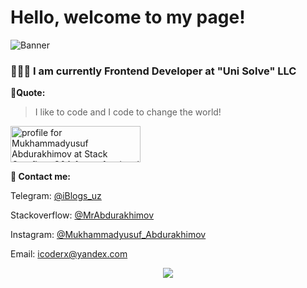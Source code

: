 # Hello, welcome to my page!
![Banner](https://raw.githubusercontent.com/MrAbdurakhimov/MrAbdurakhimov/main/mrabdurakhimov.png)
### 👨🏻‍💻 I am currently Frontend Developer at "Uni Solve" LLC
**🖤Quote:**
>I like to code and I code to change the world!

<a href="https://stackoverflow.com/users/14551372/mukhammadyusuf-abdurakhimov"><img src="https://stackoverflow.com/users/flair/14551372.png" width="208" height="58" alt="profile for Mukhammadyusuf Abdurakhimov at Stack Overflow, Q&amp;A for professional and enthusiast programmers" title="profile for Mukhammadyusuf Abdurakhimov at Stack Overflow, Q&amp;A for professional and enthusiast programmers"></a>

**📧 Contact me:**
 
Telegram: [@iBlogs_uz](https://t.me/iblogs_uz)

Stackoverflow: [@MrAbdurakhimov](https://stackoverflow.com/cv/mrabdurakhimov)

Instagram: [@Mukhammadyusuf_Abdurakhimov](https://www.instagram.com/mukhammadyusuf_abdurakhimov/)

Email: icoderx@yandex.com


<p align="center"><img src="https://raw.githubusercontent.com/arcticicestudio/nord-docs/develop/assets/images/nord/repository-footer-separator.svg?sanitize=true" /></p>

